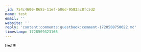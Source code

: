```yaml
---
_id: 754c4600-8685-11ef-b06d-9583ac8fc5d2
name: test
email: ''
website: ''
reply: 'content:comments:guestbook:comment-1728508750022.md'
timestamp: 1728509323165
---
```

test!!!
